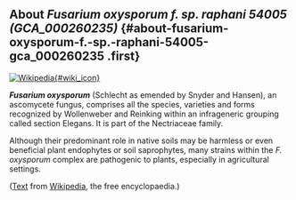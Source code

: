 About *Fusarium oxysporum f. sp. raphani 54005 (GCA\_000260235)* {#about-fusarium-oxysporum-f.-sp.-raphani-54005-gca_000260235 .first}
----------------------------------------------------------------

[![Wikipedia](/img/wikipedia_logo_v2_en.png){#wiki_icon}](http://en.wikipedia.org/wiki/Fusarium_oxysporum)

***Fusarium oxysporum*** (Schlecht as emended by Snyder and Hansen), an
ascomycete fungus, comprises all the species, varieties and forms
recognized by Wollenweber and Reinking within an infrageneric grouping
called section Elegans. It is part of the Nectriaceae family.

Although their predominant role in native soils may be harmless or even
beneficial plant endophytes or soil saprophytes, many strains within the
*F. oxysporum* complex are pathogenic to plants, especially in
agricultural settings.

([Text](http://en.wikipedia.org/wiki/Fusarium_oxysporum) from
[Wikipedia](http://en.wikipedia.org/), the free encyclopaedia.)
